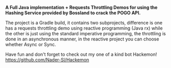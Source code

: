 **A Full Java implementation + Requests Throttling Demos for using the Hashing Service provided by Bossland to crack the POGO API.**

The project is a Gradle build, it contains two subprojects, difference is one has a requests throttling demo using reactive programming (Java rx) while the other is just using the standard imperative programming, the throttling is done in an asynchronous manner, in the reactive project you can choose whether Async or Sync.


Have fun and don't forget to check out my one of a kind bot Hackemon! https://github.com/Nader-Sl/Hackemon

